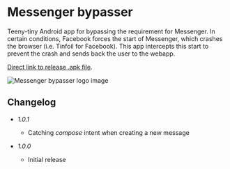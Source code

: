 # Messenger bypasser

Teeny-tiny Android app for bypassing the requirement for Messenger. In certain conditions, Facebook forces the start of Messenger, which crashes the browser (i.e. Tinfoil for Facebook). This app intercepts this start to prevent the crash and sends back the user to the webapp.

[Direct link to release .apk file](https://raw.githubusercontent.com/gsurrel/MessengerBypasser/master/app-release.apk).

![Messenger bypasser logo image](https://raw.githubusercontent.com/gsurrel/MessengerBypasser/master/app/src/main/ic_launcher-web.png)

## Changelog

* _1.0.1_
    * Catching *compose* intent when creating a new message

* _1.0.0_
    * Initial release
